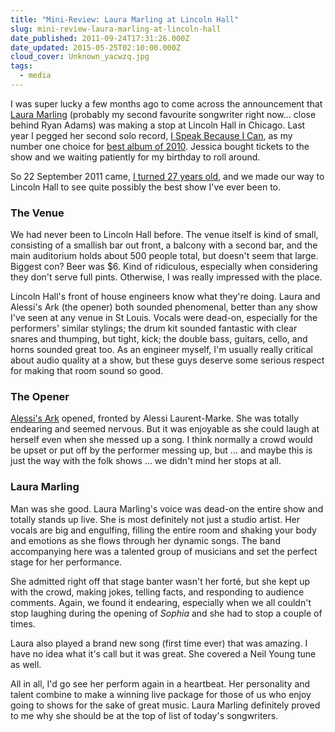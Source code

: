 ```yaml
---
title: "Mini-Review: Laura Marling at Lincoln Hall"
slug: mini-review-laura-marling-at-lincoln-hall
date_published: 2011-09-24T17:31:26.000Z
date_updated: 2015-05-25T02:10:00.000Z
cloud_cover: Unknown_yacwzq.jpg
tags:
  - media
---
```


I was super lucky a few months ago to come across the announcement that [Laura Marling](http://www.allmusic.com/artist/laura-marling-p908985/biography) (probably my second favourite songwriter right now... close behind Ryan Adams) was making a stop at Lincoln Hall in Chicago. Last year I pegged her second solo record, [I Speak Because I Can](http://www.amazon.com/gp/product/B005CE4ZXC/ref=as_li_ss_tl?ie=UTF8&amp;tag=joggo-20&amp;linkCode=as2&amp;camp=217145&amp;creative=399373&amp;creativeASIN=B005CE4ZXC), as my number one choice for [best album of 2010](favourite-music-of-2010/). Jessica bought tickets to the show and we waiting patiently for my birthday to roll around.

So 22 September 2011 came, [I turned 27 years old](/posts/turning-27/), and we made our way to Lincoln Hall to see quite possibly the best show I've ever been to.

### The Venue

We had never been to Lincoln Hall before. The venue itself is kind of small, consisting of a smallish bar out front, a balcony with a second bar, and the main auditorium holds about 500 people total, but doesn't seem that large. Biggest con? Beer was $6. Kind of ridiculous, especially when considering they don't serve full pints. Otherwise, I was really impressed with the place.

Lincoln Hall's front of house engineers know what they're doing. Laura and Alessi's Ark (the opener) both sounded phenomenal, better than any show I've seen at any venue in St Louis. Vocals were dead-on, especially for the performers' similar stylings; the drum kit sounded fantastic with clear snares and thumping, but tight, kick; the double bass, guitars, cello, and horns sounded great too. As an engineer myself, I'm usually really critical about audio quality at a show, but these guys deserve some serious respect for making that room sound so good.

### The Opener

[Alessi's Ark](http://www.allmusic.com/artist/alessis-ark-p1101808) opened, fronted by Alessi Laurent-Marke. She was totally endearing and seemed nervous. But it was enjoyable as she could laugh at herself even when she messed up a song. I think normally a crowd would be upset or put off by the performer messing up, but ... and maybe this is just the way with the folk shows ... we didn't mind her stops at all.

### Laura Marling

Man was she good. Laura Marling's voice was dead-on the entire show and totally stands up live. She is most definitely not just a studio artist. Her vocals are big and engulfing, filling the entire room and shaking your body and emotions as she flows through her dynamic songs. The band accompanying here was a talented group of musicians and set the perfect stage for her performance.

She admitted right off that stage banter wasn't her forté, but she kept up with the crowd, making jokes, telling facts, and responding to audience comments. Again, we found it endearing, especially when we all couldn't stop laughing during the opening of *Sophia* and she had to stop a couple of times.

Laura also played a brand new song (first time ever) that was amazing. I have no idea what it's call but it was great. She covered a Neil Young tune as well.

All in all, I'd go see her perform again in a heartbeat. Her personality and talent combine to make a winning live package for those of us who enjoy going to shows for the sake of great music. Laura Marling definitely proved to me why she should be at the top of list of today's songwriters.
